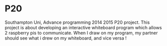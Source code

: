 # P20
Southampton Uni, Advance programming 2014 2015 P20 project. This project is about developing an interactive whiteboard program which allows 2 raspberry pis to communicate. When I draw on my program, my partner should see what i drew on my whiteboard, and vice versa !
